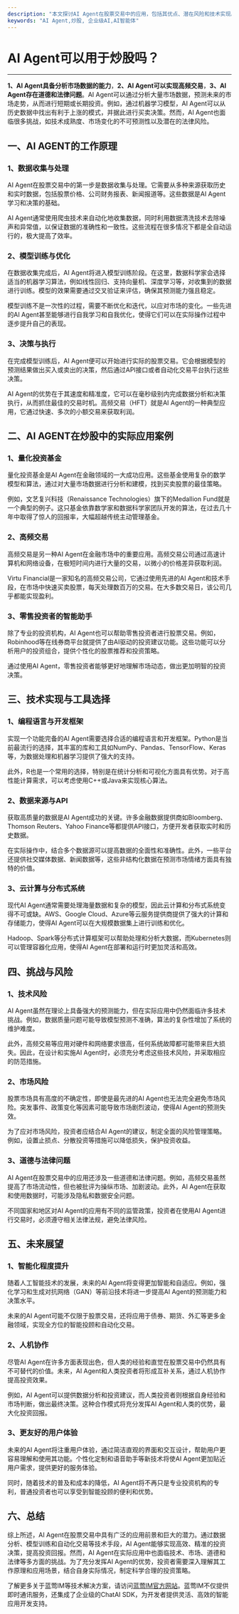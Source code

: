 ```yaml
---
description: "本文探讨AI Agent在股票交易中的应用，包括其优点、潜在风险和技术实现。"
keywords: "AI Agent,炒股, 企业级AI,AI智能体"
---
```

# AI Agent可以用于炒股吗？

---

**1、AI Agent具备分析市场数据的能力**，**2、AI Agent可以实现高频交易**，**3、AI Agent存在道德和法律问题**。AI Agent可以通过分析大量市场数据，预测未来的市场走势，从而进行短期或长期投资。例如，通过机器学习模型，AI Agent可以从历史数据中找出有利于上涨的模式，并据此进行买卖决策。然而，AI Agent也面临很多挑战，如技术成熟度、市场变化的不可预测性以及潜在的法律风险。

## 一、AI AGENT的工作原理

### 1、数据收集与处理

AI Agent在股票交易中的第一步是数据收集与处理。它需要从多种来源获取历史和实时数据，包括股票价格、公司财务报表、新闻报道等。这些数据是AI Agent学习和决策的基础。

AI Agent通常使用爬虫技术来自动化地收集数据，同时利用数据清洗技术去除噪声和异常值，以保证数据的准确性和一致性。这些流程在很多情况下都是全自动运行的，极大提高了效率。

### 2、模型训练与优化

在数据收集完成后，AI Agent将进入模型训练阶段。在这里，数据科学家会选择适当的机器学习算法，例如线性回归、支持向量机、深度学习等，对收集到的数据进行训练。模型的效果需要通过交叉验证来评估，确保其预测能力强且稳定。

模型训练不是一次性的过程，需要不断优化和迭代，以应对市场的变化。一些先进的AI Agent甚至能够进行自我学习和自我优化，使得它们可以在实际操作过程中逐步提升自己的表现。

### 3、决策与执行

在完成模型训练后，AI Agent便可以开始进行实际的股票交易。它会根据模型的预测结果做出买入或卖出的决策，然后通过API接口或者自动化交易平台执行这些决策。

AI Agent的优势在于其速度和精准度，它可以在毫秒级别内完成数据分析和决策执行，从而抓住最佳的交易时机。高频交易（HFT）就是AI Agent的一种典型应用，它通过快速、多次的小额交易来获取利润。

## 二、AI AGENT在炒股中的实际应用案例

### 1、量化投资基金

量化投资基金是AI Agent在金融领域的一大成功应用。这些基金使用复杂的数学模型和算法，通过对大量市场数据进行分析和建模，找到买卖股票的最佳策略。

例如，文艺复兴科技（Renaissance Technologies）旗下的Medallion Fund就是一个典型的例子。这只基金依靠数学家和数据科学家团队开发的算法，在过去几十年中取得了惊人的回报率，大幅超越传统主动管理基金。

### 2、高频交易

高频交易是另一种AI Agent在金融市场中的重要应用。高频交易公司通过高速计算机和网络设备，在极短时间内进行大量的交易，以微小的价格差异获取利润。

Virtu Financial是一家知名的高频交易公司，它通过使用先进的AI Agent和技术手段，在市场中快速买卖股票，每天处理数百万的交易。在大多数交易日，该公司几乎都能实现盈利。

### 3、零售投资者的智能助手

除了专业的投资机构，AI Agent也可以帮助零售投资者进行股票交易。例如，Robinhood等在线券商平台就提供了由AI驱动的投资建议功能。这些功能可以分析用户的投资组合，提供个性化的股票推荐和投资策略。

通过使用AI Agent，零售投资者能够更好地理解市场动态，做出更加明智的投资决策。

## 三、技术实现与工具选择

### 1、编程语言与开发框架

实现一个功能完备的AI Agent需要选择合适的编程语言和开发框架。Python是当前最流行的选择，其丰富的库和工具如NumPy、Pandas、TensorFlow、Keras等，为数据处理和机器学习提供了强大的支持。

此外，R也是一个常用的选择，特别是在统计分析和可视化方面具有优势。对于高性能计算需求，可以考虑使用C++或Java来实现核心算法。

### 2、数据来源与API

获取高质量的数据是AI Agent成功的关键。许多金融数据提供商如Bloomberg、Thomson Reuters、Yahoo Finance等都提供API接口，方便开发者获取实时和历史数据。

在实际操作中，结合多个数据源可以提高数据的全面性和准确性。此外，一些平台还提供社交媒体数据、新闻数据等，这些非结构化数据在预测市场情绪方面具有独特的价值。

### 3、云计算与分布式系统

现代AI Agent通常需要处理海量数据和复杂的模型，因此云计算和分布式系统变得不可或缺。AWS、Google Cloud、Azure等云服务提供商提供了强大的计算和存储能力，使得AI Agent可以在大规模数据集上进行训练和优化。

Hadoop、Spark等分布式计算框架可以帮助处理和分析大数据，而Kubernetes则可以管理容器化应用，使得AI Agent在部署和运行时更加灵活和高效。

## 四、挑战与风险

### 1、技术风险

AI Agent虽然在理论上具备强大的预测能力，但在实际应用中仍然面临许多技术挑战。例如，数据质量问题可能导致模型预测不准确，算法的复杂性增加了系统的维护难度。

此外，高频交易等应用对硬件和网络要求很高，任何系统故障都可能带来巨大损失。因此，在设计和实施AI Agent时，必须充分考虑这些技术风险，并采取相应的防范措施。

### 2、市场风险

股票市场具有高度的不确定性，即使是最先进的AI Agent也无法完全避免市场风险。突发事件、政策变化等因素可能导致市场剧烈波动，使得AI Agent的预测失效。

为了应对市场风险，投资者应结合AI Agent的建议，制定全面的风险管理策略。例如，设置止损点、分散投资等措施可以降低损失，保护投资收益。

### 3、道德与法律问题

AI Agent在股票交易中的应用还涉及一些道德和法律问题。例如，高频交易虽然提高了市场流动性，但也被批评为操纵市场、加剧波动。此外，AI Agent在获取和使用数据时，可能涉及隐私和数据安全问题。

不同国家和地区对AI Agent的应用有不同的监管政策，投资者在使用AI Agent进行交易时，必须遵守相关法律法规，避免法律风险。

## 五、未来展望

### 1、智能化程度提升

随着人工智能技术的发展，未来的AI Agent将变得更加智能和自适应。例如，强化学习和生成对抗网络（GAN）等前沿技术将进一步提高AI Agent的预测能力和决策水平。

未来的AI Agent可能不仅限于股票交易，还将应用于债券、期货、外汇等更多金融领域，实现全方位的智能投顾和自动化交易。

### 2、人机协作

尽管AI Agent在许多方面表现出色，但人类的经验和直觉在股票交易中仍然具有不可替代的价值。未来，AI Agent和人类投资者将形成互补关系，通过人机协作提高投资效果。

例如，AI Agent可以提供数据分析和投资建议，而人类投资者则根据自身经验和市场判断，做出最终决策。这种合作模式将充分发挥AI Agent和人类的优势，最大化投资回报。

### 3、更友好的用户体验

未来的AI Agent将注重用户体验，通过简洁直观的界面和交互设计，帮助用户更容易理解和使用其功能。个性化定制和语音助手等新技术将使AI Agent更加贴近用户需求，提供更好的服务体验。

同时，随着技术的普及和成本的降低，AI Agent将不再只是专业投资机构的专利，普通投资者也可以享受到智能投顾的便利和优势。

## 六、总结

综上所述，AI Agent在股票交易中具有广泛的应用前景和巨大的潜力。通过数据分析、模型训练和自动化交易等技术手段，AI Agent能够实现高效、精准的投资决策，提高投资回报。然而，AI Agent在实际应用中也面临技术、市场、道德和法律等多方面的挑战。为了充分发挥AI Agent的优势，投资者需要深入理解其工作原理和应用场景，结合自身实际情况，制定科学合理的投资策略。

了解更多关于蓝莺IM等技术解决方案，请访问[蓝莺IM官方网站](https://www.lanyingim.com)。蓝莺IM不仅提供即时通讯服务，还集成了企业级的ChatAI SDK，为开发者提供灵活、高效的智能应用开发支持。
